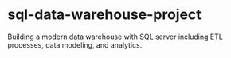 # sql-data-warehouse-project
Building a modern data warehouse with SQL server  including ETL processes, data modeling, and analytics.
